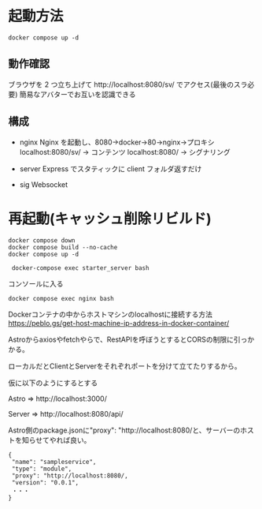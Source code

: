 # 起動方法

```
docker compose up -d
```

## 動作確認

ブラウザを 2 つ立ち上げて http://localhost:8080/sv/ でアクセス(最後のスラ必要)
簡易なアバターでお互いを認識できる

## 構成

- nginx
  Nginx を起動し、8080->docker->80->nginx->プロキシ
  localhost:8080/sv/ → コンテンツ
  localhost:8080/ → シグナリング

- server
  Express でスタティックに client フォルダ返すだけ

- sig
  Websocket

# 再起動(キャッシュ削除リビルド)

```
docker compose down
docker compose build --no-cache
docker compose up -d
```


```
 docker-compose exec starter_server bash
```

コンソールに入る
```
docker compose exec nginx bash
```

Dockerコンテナの中からホストマシンのlocalhostに接続する方法
https://peblo.gs/get-host-machine-ip-address-in-docker-container/


Astroからaxiosやfetchやらで、RestAPIを呼ぼうとするとCORSの制限に引っかかる。

ローカルだとClientとServerをそれぞれポートを分けて立てたりするから。

仮に以下のようにするとする

Astro => http://localhost:3000/

Server => http://localhost:8080/api/

Astro側のpackage.jsonに"proxy": "http://localhost:8080/と、サーバーのホストを知らせてやれば良い。

```
{
 "name": "sampleservice",
 "type": "module",
 "proxy": "http://localhost:8080/,
 "version": "0.0.1",
 ・・・
}
```